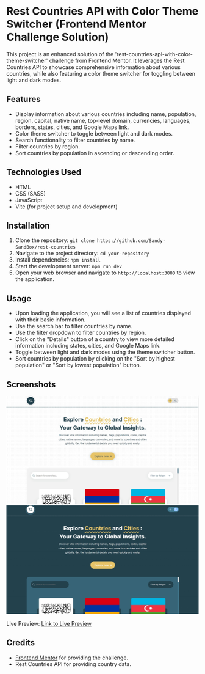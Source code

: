# Rest Countries API with Color Theme Switcher (Frontend Mentor Challenge Solution)

This project is an enhanced solution of the 'rest-countries-api-with-color-theme-switcher' challenge from Frontend Mentor. It leverages the Rest Countries API to showcase comprehensive information about various countries, while also featuring a color theme switcher for toggling between light and dark modes.

## Features

- Display information about various countries including name, population, region, capital, native name, top-level domain, currencies, languages, borders, states, cities, and Google Maps link.
- Color theme switcher to toggle between light and dark modes.
- Search functionality to filter countries by name.
- Filter countries by region.
- Sort countries by population in ascending or descending order.

## Technologies Used

- HTML
- CSS (SASS)
- JavaScript
- Vite (for project setup and development)

## Installation

1. Clone the repository: `git clone https://github.com/Sandy-SandBox/rest-countries`
2. Navigate to the project directory: `cd your-repository`
3. Install dependencies: `npm install`
4. Start the development server: `npm run dev`
5. Open your web browser and navigate to `http://localhost:3000` to view the application.

## Usage

- Upon loading the application, you will see a list of countries displayed with their basic information.
- Use the search bar to filter countries by name.
- Use the filter dropdown to filter countries by region.
- Click on the "Details" button of a country to view more detailed information including states, cities, and Google Maps link.
- Toggle between light and dark modes using the theme switcher button.
- Sort countries by population by clicking on the "Sort by highest population" or "Sort by lowest population" button.

## Screenshots

![Light Mode](./screenshots/light-mode.jpeg)
![Dark Mode](./screenshots/dark-mode.jpeg)

Live Preview: [Link to Live Preview](https://deluxe-rolypoly-6577e3.netlify.app/)

## Credits

- [Frontend Mentor](https://www.frontendmentor.io/) for providing the challenge.
- Rest Countries API for providing country data.

